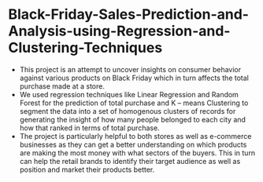 # Black-Friday-Sales-Prediction-and-Analysis-using-Regression-and-Clustering-Techniques

-	This project is an attempt to uncover insights on consumer behavior against various products on Black Friday which in turn affects the total purchase made at a store. 
- We used regression techniques like Linear Regression and Random Forest for the prediction of total purchase and K – means Clustering to segment the data into a set of homogenous clusters of records for generating the insight of how many people belonged to each city and how that ranked in terms of total purchase. 
- The project is particularly helpful to both stores as well as e-commerce businesses as they can get a better understanding on which products are making the most money with what sectors of the buyers. This in turn can help the retail brands to identify their target audience as well as position and market their products better.
